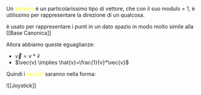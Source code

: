 Un <font color="#ffff00">Versore</font> è un particolarissimo tipo di vettore, che con il suo modulo = 1, è utilissimo per rappresentare la direzione di un qualcosa.

è usato per rappresentare i punti in un dato spazio in modo molto simile alla [[Base Canonica]]

Allora abbiamo queste eguaglianze:
- $\vec{v}=v*\hat{v}$
- $\vec{v} \implies \hat{v}=\frac{1}{v}*\vec{v}$

Quindi i <font color="#ffff00">versori</font> saranno nella forma:

![[Joystick]]


